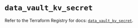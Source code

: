 # `data_vault_kv_secret`

Refer to the Terraform Registry for docs: [`data_vault_kv_secret`](https://registry.terraform.io/providers/hashicorp/vault/4.5.0/docs/data-sources/kv_secret).

